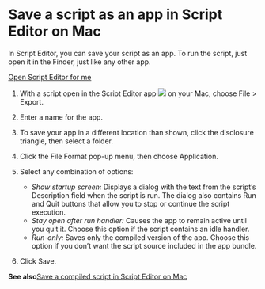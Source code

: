 # Save a script as an app in Script Editor on Mac

In Script Editor, you can save your script as an app. To run the script, just open it in the Finder, just like any other app.

[Open Script Editor for me](x-help-action://openApp?bundleId=com.apple.ScriptEditor2)

1. With a script open in the Script Editor app ![](https://help.apple.com/assets/67DB7E842551EA97CB00BED5/67DB7E8502C5F38AAF0D7DC6/en_US/2d1774dafc25e40f6f806216d54cdf01.png) on your Mac, choose File &gt; Export.
2. Enter a name for the app.
3. To save your app in a different location than shown, click the disclosure triangle, then select a folder.
4. Click the File Format pop-up menu, then choose Application.
5. Select any combination of options:

   * *Show startup screen:* Displays a dialog with the text from the script’s Description field when the script is run. The dialog also contains Run and Quit buttons that allow you to stop or continue the script execution.
   * *Stay open after run handler:* Causes the app to remain active until you quit it. Choose this option if the script contains an idle handler.
   * *Run-only:* Saves only the compiled version of the app. Choose this option if you don’t want the script source included in the app bundle.
6. Click Save.

**See also**[Save a compiled script in Script Editor on Mac](https://support.apple.com/guide/script-editor/save-a-compiled-script-scpedt1071/2.11/mac/26)
